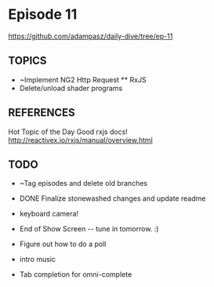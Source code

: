 # Episode 11
https://github.com/adampasz/daily-dive/tree/ep-11

## TOPICS
* ~Implement NG2 Http Request
** RxJS
* Delete/unload shader programs

## REFERENCES
Hot Topic of the Day
Good rxjs docs!
http://reactivex.io/rxjs/manual/overview.html

## TODO
* ~Tag episodes and delete old branches

* DONE Finalize stonewashed changes and update readme
* keyboard camera!
* End of Show Screen -- tune in tomorrow. :)
* Figure out how to do a poll
* intro music
* Tab completion for omni-complete
